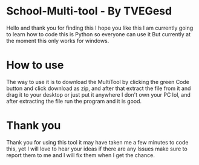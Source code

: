# School-Multi-tool - By TVEGesd
Hello and thank you for finding this
I hope you like this I am currently going to learn how to code this is Python so everyone can use it
But currently at the moment this only works for windows.
# How to use
The way to use it is to download the MultiTool by clicking the green Code button and click download as zip,
and after that extract the file from it and drag it to your desktop or just put it anywhere I don't own your PC lol,
and after extracting the file run the program and it is good.
# Thank you
Thank you for using this tool it may have taken me a few minutes to code this,
yet I will love to hear your ideas
if there are any Issues make sure to report them to me and I will fix them when I get the chance.
